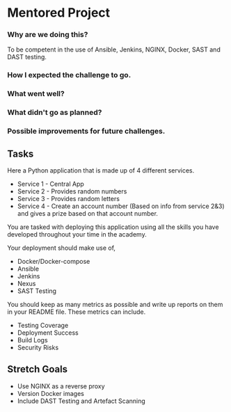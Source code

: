 # Mentored Project

### Why are we doing this?
To be competent in the use of Ansible, Jenkins, NGINX, Docker, SAST and DAST testing.

### How I expected the challenge to go.

### What went well?

### What didn't go as planned?

### Possible improvements for future challenges.


## Tasks

Here a Python application that is made up of 4 different services.

* Service 1 - Central App
* Service 2 - Provides random numbers
* Service 3 - Provides random letters
* Service 4 - Create an account number (Based on info from service 2&3) and gives a prize based on that account number.

You are tasked with deploying this application using all the skills you have developed throughout your time in the academy.

Your deployment should make use of,

* Docker/Docker-compose
* Ansible
* Jenkins
* Nexus
* SAST Testing

You should keep as many metrics as possible and write up reports on them in your README file. These metrics can include.

* Testing Coverage
* Deployment Success
* Build Logs
* Security Risks

## Stretch Goals

* Use NGINX as a reverse proxy
* Version Docker images
* Include DAST Testing and Artefact Scanning
